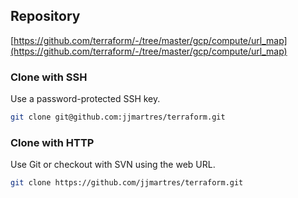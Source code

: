 ## Repository

[https://github.com/terraform/-/tree/master/gcp/compute/url_map](https://github.com/terraform/-/tree/master/gcp/compute/url_map)

### Clone with SSH
Use a password-protected SSH key.
```bash
git clone git@github.com:jjmartres/terraform.git
```

###  Clone with HTTP
Use Git or checkout with SVN using the web URL.
```bash
git clone https://github.com/jjmartres/terraform.git
```